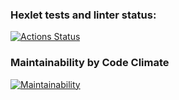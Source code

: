 ### Hexlet tests and linter status:
[![Actions Status](https://github.com/z-h-r/frontend-project-lvl1/workflows/hexlet-check/badge.svg)](https://github.com/z-h-r/frontend-project-lvl1/actions)

### Maintainability by Code Climate
[![Maintainability](https://api.codeclimate.com/v1/badges/0ab98547d804a57b69e3/maintainability)](https://codeclimate.com/github/z-h-r/frontend-project-lvl1/maintainability)
